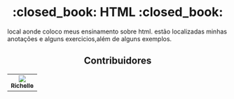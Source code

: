 <h1 align="center">:closed_book: HTML :closed_book:</h1>
local aonde coloco meus ensinamento sobre html.
estão localizadas minhas anotações e alguns exercicios,além de alguns exemplos.



 <div align="center">
   <h2 align="center">Contribuidores</h2>
   <table>
   <tr>
      <td align="center">
      <a href="#">
        <img src="https://avatars.githubusercontent.com/u/43295714?s=400&u=372051215bac85801434935a7fee455047a0a396&v=4"/><br>
        <sub>
          <b>Richelle</b>
        </sub>
      </a>
    </td>
   </tr>
   </table>
   </div>
